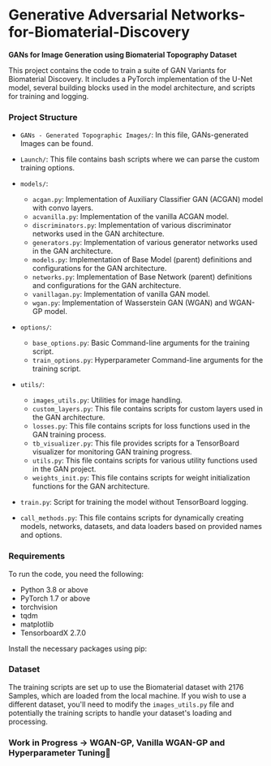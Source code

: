 # Generative Adversarial Networks-for-Biomaterial-Discovery


**GANs for Image Generation using Biomaterial Topography Dataset**


This project contains the code to train a suite of GAN Variants for Biomaterial Discovery. It includes a PyTorch implementation of the U-Net model, several building blocks used in the model architecture, and scripts for training and logging.



### Project Structure

- `GANs - Generated Topographic Images/`: In this file, GANs-generated Images can be found.
  
- `Launch/`: This file contains bash scripts where we can parse the custom training options. 

- `models/`:
    - `acgan.py`: Implementation of Auxiliary Classifier GAN (ACGAN) model with convo layers.
    - `acvanilla.py`: Implementation of the vanilla ACGAN model.
    - `discriminators.py`: Implementation of various discriminator networks used in the GAN architecture.
    - `generators.py`: Implementation of various generator networks used in the GAN architecture.
    - `models.py`: Implementation of Base Model (parent) definitions and configurations for the GAN architecture.
    - `networks.py`: Implementation of Base Network (parent) definitions and configurations for the GAN architecture.
    - `vanillagan.py`: Implementation of vanilla GAN model.
    - `wgan.py`: Implementation of Wasserstein GAN (WGAN) and WGAN-GP model.

- `options/`:
    - `base_options.py`: Basic Command-line arguments for the training script.
    - `train_options.py`: Hyperparameter Command-line arguments for the training script.

- `utils/`:
    - `images_utils.py`: Utilities for image handling.
    - `custom_layers.py`: This file contains scripts for custom layers used in the GAN architecture.
    - `losses.py`: This file contains scripts for loss functions used in the GAN training process.
    - `tb_visualizer.py`: This file provides scripts for a TensorBoard visualizer for monitoring GAN training progress.
    - `utils.py`:  This file contains scripts for various utility functions used in the GAN project.
    - `weights_init.py`: This file contains scripts for weight initialization functions for the GAN architecture.

- `train.py`: Script for training the model without TensorBoard logging.
- `call_methods.py`: This file contains scripts for dynamically creating models, networks, datasets, and data loaders based on provided names and options.

### Requirements

To run the code, you need the following:

- Python 3.8 or above
- PyTorch 1.7 or above
- torchvision
- tqdm
- matplotlib
- TensorboardX 2.7.0

Install the necessary packages using pip:


### Dataset

The training scripts are set up to use the Biomaterial dataset with 2176 Samples, which are loaded from the local machine. If you wish to use a different dataset, you'll need to modify the `images_utils.py` file and potentially the training scripts to handle your dataset's loading and processing.


### Work in Progress -> WGAN-GP, Vanilla WGAN-GP and Hyperparameter Tuning📌

